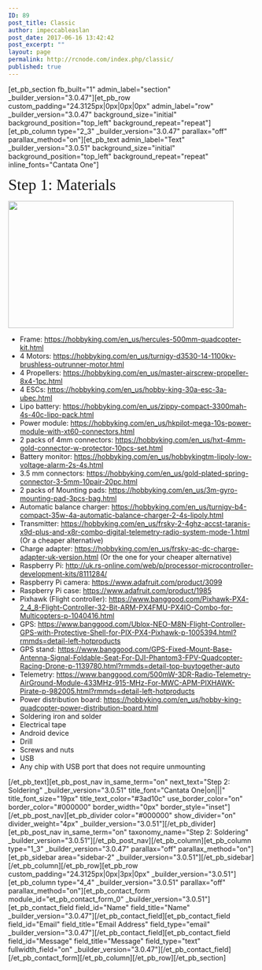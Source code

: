 ```yaml
---
ID: 89
post_title: Classic
author: impeccableaslan
post_date: 2017-06-16 13:42:42
post_excerpt: ""
layout: page
permalink: http://rcnode.com/index.php/classic/
published: true
---
```

[et_pb_section fb_built="1" admin_label="section" _builder_version="3.0.47"][et_pb_row custom_padding="24.3125px|0px|0px|0px" admin_label="row" _builder_version="3.0.47" background_size="initial" background_position="top_left" background_repeat="repeat"][et_pb_column type="2_3" _builder_version="3.0.47" parallax="off" parallax_method="on"][et_pb_text admin_label="Text" _builder_version="3.0.51" background_size="initial" background_position="top_left" background_repeat="repeat" inline_fonts="Cantata One"]<p class=""><span style="font-family: 'Cantata One';"><span style="font-size: 32px;">Step 1: Materials</span></span></p>
<p><img class="alignnone size-medium wp-image-143" src="http://rcnode.com/wp-content/uploads/2017/06/Screen-Shot-2017-06-17-at-12.56.41-AM-300x169.jpg" alt="" width="458" height="258" /></p>
<ul>
<li>Frame: <a href="https://hobbyking.com/en_us/hercules-500mm-quadcopter-kit.html">https://hobbyking.com/en_us/hercules-500mm-quadcopter-kit.html</a></li>
<li>4 Motors: <a href="https://hobbyking.com/en_us/turnigy-d3530-14-1100kv-brushless-outrunner-motor.html">https://hobbyking.com/en_us/turnigy-d3530-14-1100kv-brushless-outrunner-motor.html</a></li>
<li>4 Propellers: <a href="https://hobbyking.com/en_us/master-airscrew-propeller-8x4-1pc.html">https://hobbyking.com/en_us/master-airscrew-propeller-8x4-1pc.html</a></li>
<li>4 ESCs: <a href="https://hobbyking.com/en_us/hobby-king-30a-esc-3a-ubec.html">https://hobbyking.com/en_us/hobby-king-30a-esc-3a-ubec.html</a></li>
<li>Lipo battery: <a href="https://hobbyking.com/en_us/zippy-compact-3300mah-4s-40c-lipo-pack.html">https://hobbyking.com/en_us/zippy-compact-3300mah-4s-40c-lipo-pack.html</a></li>
<li>Power module: <a href="https://hobbyking.com/en_us/hkpilot-mega-10s-power-module-with-xt60-connectors.html">https://hobbyking.com/en_us/hkpilot-mega-10s-power-module-with-xt60-connectors.html</a></li>
<li>2 packs of 4mm connectors: <a href="https://hobbyking.com/en_us/hxt-4mm-gold-connector-w-protector-10pcs-set.html">https://hobbyking.com/en_us/hxt-4mm-gold-connector-w-protector-10pcs-set.html</a></li>
<li>Battery monitor: <a href="https://hobbyking.com/en_us/hobbykingtm-lipoly-low-voltage-alarm-2s-4s.html">https://hobbyking.com/en_us/hobbykingtm-lipoly-low-voltage-alarm-2s-4s.html</a></li>
<li>3.5 mm connectors: <a href="https://hobbyking.com/en_us/gold-plated-spring-connector-3-5mm-10pair-20pc.html">https://hobbyking.com/en_us/gold-plated-spring-connector-3-5mm-10pair-20pc.html</a></li>
<li>2 packs of Mounting pads: <a href="https://hobbyking.com/en_us/3m-gyro-mounting-pad-3pcs-bag.html">https://hobbyking.com/en_us/3m-gyro-mounting-pad-3pcs-bag.html</a></li>
<li>Automatic balance charger: <a href="https://hobbyking.com/en_us/turnigy-b4-compact-35w-4a-automatic-balance-charger-2-4s-lipoly.html">https://hobbyking.com/en_us/turnigy-b4-compact-35w-4a-automatic-balance-charger-2-4s-lipoly.html</a></li>
<li>Transmitter: <a href="https://hobbyking.com/en_us/frsky-2-4ghz-accst-taranis-x9d-plus-and-x8r-combo-digital-telemetry-radio-system-mode-1.html">https://hobbyking.com/en_us/frsky-2-4ghz-accst-taranis-x9d-plus-and-x8r-combo-digital-telemetry-radio-system-mode-1.html</a> (Or a cheaper alternative)</li>
<li>Charge <g class="gr_ gr_39 gr-alert gr_spell gr_inline_cards gr_run_anim ContextualSpelling ins-del multiReplace" id="39" data-gr-id="39">adapter</g>: <a href="https://hobbyking.com/en_us/frsky-ac-dc-charge-adapter-uk-version.html">https://hobbyking.com/en_us/frsky-ac-dc-charge-adapter-uk-version.html</a> (Or the one for your cheaper alternative)</li>
<li>Raspberry Pi: <a href="http://uk.rs-online.com/web/p/processor-microcontroller-development-kits/8111284/">http://uk.rs-online.com/web/p/processor-microcontroller-development-kits/8111284/</a></li>
<li>Raspberry Pi camera: <a href="https://www.adafruit.com/product/3099">https://www.adafruit.com/product/3099</a></li>
<li>Raspberry Pi case: <a href="https://www.adafruit.com/product/1985">https://www.adafruit.com/product/1985</a></li>
<li>Pixhawk (Flight controller): <a href="https://www.banggood.com/Pixhawk-PX4-2_4_8-Flight-Controller-32-Bit-ARM-PX4FMU-PX4IO-Combo-for-Multicopters-p-1040416.html">https://www.banggood.com/Pixhawk-PX4-2_4_8-Flight-Controller-32-Bit-ARM-PX4FMU-PX4IO-Combo-for-Multicopters-p-1040416.html</a></li>
<li>GPS: <a href="https://www.banggood.com/Ublox-NEO-M8N-Flight-Controller-GPS-with-Protective-Shell-for-PIX-PX4-Pixhawk-p-1005394.html?rmmds=detail-left-hotproducts">https://www.banggood.com/Ublox-NEO-M8N-Flight-Controller-GPS-with-Protective-Shell-for-PIX-PX4-Pixhawk-p-1005394.html?rmmds=detail-left-hotproducts</a></li>
<li>GPS stand: <a href="https://www.banggood.com/GPS-Fixed-Mount-Base-Antenna-Signal-Foldable-Seat-For-DJI-Phantom3-FPV-Quadcopter-Racing-Drone-p-1139780.html?rmmds=detail-top-buytogether-auto">https://www.banggood.com/GPS-Fixed-Mount-Base-Antenna-Signal-Foldable-Seat-For-DJI-Phantom3-FPV-Quadcopter-Racing-Drone-p-1139780.html?rmmds=detail-top-buytogether-auto</a></li>
<li>Telemetry: <a href="https://www.banggood.com/500mW-3DR-Radio-Telemetry-AirGround-Module-433MHz-915-MHz-For-MWC-APM-PIXHAWK-Pirate-p-982005.html?rmmds=detail-left-hotproducts">https://www.banggood.com/500mW-3DR-Radio-Telemetry-AirGround-Module-433MHz-915-MHz-For-MWC-APM-PIXHAWK-Pirate-p-982005.html?rmmds=detail-left-hotproducts</a></li>
<li>Power distribution board: <a href="https://hobbyking.com/en_us/hobby-king-quadcopter-power-distribution-board.html">https://hobbyking.com/en_us/hobby-king-quadcopter-power-distribution-board.html</a></li>
<li>Soldering iron and solder</li>
<li>Electrical tape</li>
<li>Android device</li>
<li>Drill</li>
<li>Screws and nuts</li>
<li>USB</li>
<li>Any chip with USB port that does not require unmounting</li>
</ul>[/et_pb_text][et_pb_post_nav in_same_term="on" next_text="Step 2: Soldering" _builder_version="3.0.51" title_font="Cantata One|on|||" title_font_size="19px" title_text_color="#3ad10c" use_border_color="on" border_color="#000000" border_width="0px" border_style="inset"][/et_pb_post_nav][et_pb_divider color="#000000" show_divider="on" divider_weight="4px" _builder_version="3.0.51"][/et_pb_divider][et_pb_post_nav in_same_term="on" taxonomy_name="Step 2: Soldering" _builder_version="3.0.51"][/et_pb_post_nav][/et_pb_column][et_pb_column type="1_3" _builder_version="3.0.47" parallax="off" parallax_method="on"][et_pb_sidebar area="sidebar-2" _builder_version="3.0.51"][/et_pb_sidebar][/et_pb_column][/et_pb_row][et_pb_row custom_padding="24.3125px|0px|3px|0px" _builder_version="3.0.51"][et_pb_column type="4_4" _builder_version="3.0.51" parallax="off" parallax_method="on"][et_pb_contact_form module_id="et_pb_contact_form_0" _builder_version="3.0.51"][et_pb_contact_field field_id="Name" field_title="Name" _builder_version="3.0.47"][/et_pb_contact_field][et_pb_contact_field field_id="Email" field_title="Email Address" field_type="email" _builder_version="3.0.47"][/et_pb_contact_field][et_pb_contact_field field_id="Message" field_title="Message" field_type="text" fullwidth_field="on" _builder_version="3.0.47"][/et_pb_contact_field][/et_pb_contact_form][/et_pb_column][/et_pb_row][/et_pb_section]